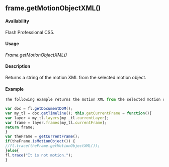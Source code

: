 ## frame.getMotionObjectXML()

#### Availability

Flash Professional CS5.

#### Usage

*Frame.getMotionObjectXML()*

#### Description

Returns a string of the motion XML from the selected motion object.

#### Example

```javascript
The following example returns the motion XML from the selected motion object.

var doc = fl.getDocumentDOM(); 
var my_tl = doc.getTimeline(); this.getCurrentFrame = function(){
var layer = my_tl.layers[my _tl.currentLayer];
var frame = layer.frames[my_tl.currentFrame]; 
return frame;
}
var theFrame = getCurrentFrame(); 
if(theFrame.isMotionObject()) {
//fl.trace(theFrame.getMotionObjectXML());
}else{
fl.trace("It is not motion.");
}

```